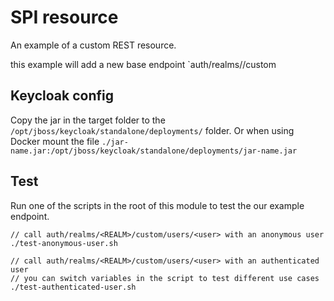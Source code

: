 # SPI resource

An example of a custom REST resource.

this example will add a new base endpoint `auth/realms/<REALM>/custom

## Keycloak config

Copy the jar in the target folder to the `/opt/jboss/keycloak/standalone/deployments/` folder.
Or when using Docker mount the file `./jar-name.jar:/opt/jboss/keycloak/standalone/deployments/jar-name.jar`

## Test

Run one of the scripts in the root of this module to test the our example endpoint.

    // call auth/realms/<REALM>/custom/users/<user> with an anonymous user
    ./test-anonymous-user.sh
    
    // call auth/realms/<REALM>/custom/users/<user> with an authenticated user
    // you can switch variables in the script to test different use cases
    ./test-authenticated-user.sh
